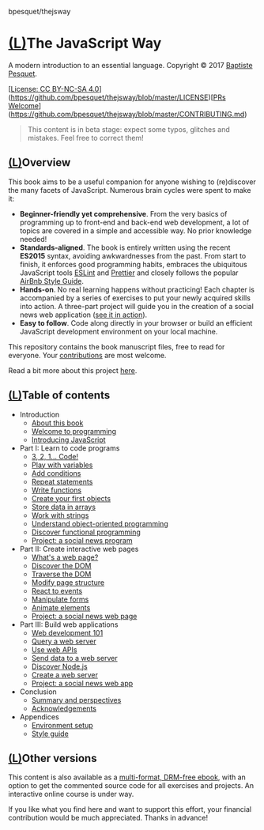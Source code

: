bpesquet/thejsway

# [(L)](https://github.com/bpesquet/thejsway#the-javascript-way)The JavaScript Way

A modern introduction to an essential language.
Copyright © 2017 [Baptiste Pesquet](http://bpesquet.com/).

[[License: CC BY-NC-SA 4.0](../_resources/ecb43ae3f28928f4e439edb20afca2dd.bin)](https://github.com/bpesquet/thejsway/blob/master/LICENSE)[[PRs Welcome](../_resources/032eafc4f0b30cc401b6a4821838a23d.bin)](https://github.com/bpesquet/thejsway/blob/master/CONTRIBUTING.md)

> This content is in beta stage: expect some typos, glitches and mistakes. Feel free to correct them!

## [(L)](https://github.com/bpesquet/thejsway#overview)Overview

This book aims to be a useful companion for anyone wishing to (re)discover the many facets of JavaScript. Numerous brain cycles were spent to make it:

- **Beginner-friendly yet comprehensive**. From the very basics of programming up to front-end and back-end web development, a lot of topics are covered in a simple and accessible way. No prior knowledge needed!
- **Standards-aligned**. The book is entirely written using the recent **ES2015** syntax, avoiding awkwardnesses from the past. From start to finish, it enforces good programming habits, embraces the ubiquitous JavaScript tools [ESLint](http://eslint.org/) and [Prettier](https://github.com/prettier/prettier) and closely follows the popular [AirBnb Style Guide](https://github.com/airbnb/javascript).
- **Hands-on**. No real learning happens without practicing! Each chapter is accompanied by a series of exercises to put your newly acquired skills into action. A three-part project will guide you in the creation of a social news web application ([see it in action](https://thejsway-publink.herokuapp.com/)).
- **Easy to follow**. Code along directly in your browser or build an efficient JavaScript development environment on your local machine.

This repository contains the book manuscript files, free to read for everyone. Your [contributions](https://github.com/bpesquet/thejsway/blob/master/CONTRIBUTING.md) are most welcome.

Read a bit more about this project [here](https://medium.com/@bpesquet/walk-this-javascript-way-e9c45ab5b696#.fmmywlb2e).

## [(L)](https://github.com/bpesquet/thejsway#table-of-contents)Table of contents

- Introduction
    - [About this book](https://github.com/bpesquet/thejsway/blob/master/manuscript/intro01.md)
    - [Welcome to programming](https://github.com/bpesquet/thejsway/blob/master/manuscript/intro02.md)
    - [Introducing JavaScript](https://github.com/bpesquet/thejsway/blob/master/manuscript/intro03.md)
- Part I: Learn to code programs
    - [3, 2, 1... Code!](https://github.com/bpesquet/thejsway/blob/master/manuscript/chapter01.md)
    - [Play with variables](https://github.com/bpesquet/thejsway/blob/master/manuscript/chapter02.md)
    - [Add conditions](https://github.com/bpesquet/thejsway/blob/master/manuscript/chapter03.md)
    - [Repeat statements](https://github.com/bpesquet/thejsway/blob/master/manuscript/chapter04.md)
    - [Write functions](https://github.com/bpesquet/thejsway/blob/master/manuscript/chapter05.md)
    - [Create your first objects](https://github.com/bpesquet/thejsway/blob/master/manuscript/chapter06.md)
    - [Store data in arrays](https://github.com/bpesquet/thejsway/blob/master/manuscript/chapter07.md)
    - [Work with strings](https://github.com/bpesquet/thejsway/blob/master/manuscript/chapter08.md)
    - [Understand object-oriented programming](https://github.com/bpesquet/thejsway/blob/master/manuscript/chapter09.md)
    - [Discover functional programming](https://github.com/bpesquet/thejsway/blob/master/manuscript/chapter10.md)
    - [Project: a social news program](https://github.com/bpesquet/thejsway/blob/master/manuscript/chapter11.md)
- Part II: Create interactive web pages
    - [What's a web page?](https://github.com/bpesquet/thejsway/blob/master/manuscript/chapter12.md)
    - [Discover the DOM](https://github.com/bpesquet/thejsway/blob/master/manuscript/chapter13.md)
    - [Traverse the DOM](https://github.com/bpesquet/thejsway/blob/master/manuscript/chapter14.md)
    - [Modify page structure](https://github.com/bpesquet/thejsway/blob/master/manuscript/chapter15.md)
    - [React to events](https://github.com/bpesquet/thejsway/blob/master/manuscript/chapter16.md)
    - [Manipulate forms](https://github.com/bpesquet/thejsway/blob/master/manuscript/chapter17.md)
    - [Animate elements](https://github.com/bpesquet/thejsway/blob/master/manuscript/chapter18.md)
    - [Project: a social news web page](https://github.com/bpesquet/thejsway/blob/master/manuscript/chapter19.md)
- Part III: Build web applications
    - [Web development 101](https://github.com/bpesquet/thejsway/blob/master/manuscript/chapter20.md)
    - [Query a web server](https://github.com/bpesquet/thejsway/blob/master/manuscript/chapter21.md)
    - [Use web APIs](https://github.com/bpesquet/thejsway/blob/master/manuscript/chapter22.md)
    - [Send data to a web server](https://github.com/bpesquet/thejsway/blob/master/manuscript/chapter23.md)
    - [Discover Node.js](https://github.com/bpesquet/thejsway/blob/master/manuscript/chapter24.md)
    - [Create a web server](https://github.com/bpesquet/thejsway/blob/master/manuscript/chapter25.md)
    - [Project: a social news web app](https://github.com/bpesquet/thejsway/blob/master/manuscript/chapter26.md)
- Conclusion
    - [Summary and perspectives](https://github.com/bpesquet/thejsway/blob/master/manuscript/concl01.md)
    - [Acknowledgements](https://github.com/bpesquet/thejsway/blob/master/manuscript/concl02.md)
- Appendices
    - [Environment setup](https://github.com/bpesquet/thejsway/blob/master/manuscript/appendix01.md)
    - [Style guide](https://github.com/bpesquet/thejsway/blob/master/manuscript/appendix02.md)

## [(L)](https://github.com/bpesquet/thejsway#other-versions)Other versions

This content is also available as a [multi-format, DRM-free ebook](https://leanpub.com/thejsway), with an option to get the commented source code for all exercises and projects. An interactive online course is under way.

If you like what you find here and want to support this effort, your financial contribution would be much appreciated. Thanks in advance!